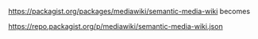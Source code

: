 

https://packagist.org/packages/mediawiki/semantic-media-wiki
becomes

https://repo.packagist.org/p/mediawiki/semantic-media-wiki.json
